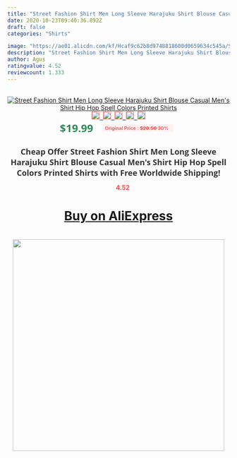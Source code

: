 ```yaml
---
title: "Street Fashion Shirt Men Long Sleeve Harajuku Shirt Blouse Casual Men's Shirt Hip Hop Spell Colors Printed Shirts"
date: 2020-10-23T09:40:36.892Z
draft: false
categories: "Shirts"

image: "https://ae01.alicdn.com/kf/Hcaf9c62b8d9748818600d0659634c545a/Street-Fashion-Shirt-Men-Long-Sleeve-Harajuku-Shirt-Blouse-Casual-Men-s-Shirt-Hip-Hop-Spell.jpg"
description: "Street Fashion Shirt Men Long Sleeve Harajuku Shirt Blouse Casual Men's Shirt Hip Hop Spell Colors Printed Shirts"
author: Agus
ratingvalue: 4.52
reviewcount: 1.333
---
```

<br>
<div style="text-align: center;">
<a href="https://s.click.aliexpress.com/e/_9zV1JJ" target="_blank" rel="nofollow noopener noreferrer"><img alt="Street Fashion Shirt Men Long Sleeve Harajuku Shirt Blouse Casual Men's Shirt Hip Hop Spell Colors Printed Shirts" class="magnifier-image" src="https://ae01.alicdn.com/kf/Hcaf9c62b8d9748818600d0659634c545a/Street-Fashion-Shirt-Men-Long-Sleeve-Harajuku-Shirt-Blouse-Casual-Men-s-Shirt-Hip-Hop-Spell.jpg_640x640.jpg">
<br>
<img style="border:1px solid salmon" src="https://ae01.alicdn.com/kf/Hcaf9c62b8d9748818600d0659634c545a/Street-Fashion-Shirt-Men-Long-Sleeve-Harajuku-Shirt-Blouse-Casual-Men-s-Shirt-Hip-Hop-Spell.jpg_120x120.jpg">&nbsp;&nbsp;<img style="border:1px solid salmon" src="https://ae01.alicdn.com/kf/Hf993bfec621343eabe3fb23ae9f96e3fx/Street-Fashion-Shirt-Men-Long-Sleeve-Harajuku-Shirt-Blouse-Casual-Men-s-Shirt-Hip-Hop-Spell.jpg_120x120.jpg">&nbsp;&nbsp;<img style="border:1px solid salmon" src="https://ae01.alicdn.com/kf/H5a268037540240b99491455842a49adfq/Street-Fashion-Shirt-Men-Long-Sleeve-Harajuku-Shirt-Blouse-Casual-Men-s-Shirt-Hip-Hop-Spell.jpg_120x120.jpg">&nbsp;&nbsp;<img style="border:1px solid salmon" src="https://ae01.alicdn.com/kf/H660acb17b9cd4fbfa3f87f2b5020b81el/Street-Fashion-Shirt-Men-Long-Sleeve-Harajuku-Shirt-Blouse-Casual-Men-s-Shirt-Hip-Hop-Spell.jpg_120x120.jpg">&nbsp;&nbsp;<img style="border:1px solid salmon" src="https://ae01.alicdn.com/kf/H423792f592de40d6b691af96c48862cbP/Street-Fashion-Shirt-Men-Long-Sleeve-Harajuku-Shirt-Blouse-Casual-Men-s-Shirt-Hip-Hop-Spell.jpg_120x120.jpg"></a></div><br0>
<div style="text-align: center;"><span style="background-color: white; border: 0px; box-sizing: border-box; color: seagreen; display: inline-block; font-family: &quot;open sans&quot; , &quot;arial&quot; , &quot;helvetica&quot; , sans-serif , &quot;heiti&quot;; font-size: 24px; font-stretch: inherit; font-weight: 700; line-height: inherit; margin: 0px 10px 0px 0px; padding: 0px; vertical-align: middle;">$19.99 </span>
<span style="background: rgb(255 , 241 , 241); border-radius: 3px; border: 0px; box-sizing: border-box; color: #ff4747; display: inline-block; font-family: inherit; font-size: 12px; font-stretch: inherit; font-style: inherit; font-variant: inherit; font-weight: 600; line-height: inherit; margin: 0px; padding: 2px 5px; transform: scale(0.9); vertical-align: middle;">Original Price : <b style="text-decoration: line-through;">$28.56 </b> 30%&nbsp;&nbsp;</span></div>
<h1 style="color: #333333; display: inline-block; font-family: &quot;open sans&quot; , &quot;arial&quot; , &quot;helvetica&quot; , sans-serif , &quot;heiti&quot;; font-size: 18px; font-stretch: inherit; font-weight: 700; text-align: center;">Cheap Offer Street Fashion Shirt Men Long Sleeve Harajuku Shirt Blouse Casual Men's Shirt Hip Hop Spell Colors Printed Shirts with Free Worldwide Shipping!</h1>
<div style="color: #ff4747; text-align: center;">
<img src="https://4.bp.blogspot.com/-M0ZcTcb-5uY/XleCXlxnR4I/AAAAAAAAAEc/OrjgMkXV1oMQFaCRZj5HQwOCBcu3w1FegCPcBGAYYCw/s1600/star.png" style="height: 15px;">&nbsp;<b>4.52</b></div>
<div class="button_cont" align="center"><a class="buynow_a" href="https://s.click.aliexpress.com/e/_9zV1JJ" target="_blank" rel="nofollow noopener noreferrer"><H1>Buy on AliExpress</H1></a></div><br>
<div class="separator" style="clear: both; text-align: center;">
<img src="https://lh3.googleusercontent.com/-pTy5HemUv9M/XlePHvY0dAI/AAAAAAAAAE4/0nX5iRUoIWY8eMW9Dpxeirr157OZliDIgCLcBGAsYHQ/s1600/badge.gif" width="480">
</div>
